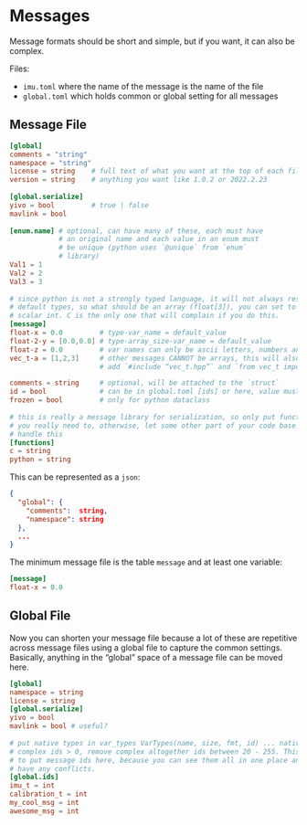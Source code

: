 # Messages

Message formats should be short and simple, but if you want, it can also be complex.
 
Files:
 
- `imu.toml` where the name of the message is the name of the file
- `global.toml` which holds common or global setting for all messages
 
## Message File
 
```toml
[global]
comments = "string"
namespace = "string"
license = string    # full text of what you want at the top of each file
version = string    # anything you want like 1.0.2 or 2022.2.23
 
[global.serialize]
yivo = bool         # true | false
mavlink = bool
 
[enum.name] # optional, can have many of these, each must have
            # an original name and each value in an enum must
            # be unique (python uses `@unique` from `enum`
            # library)
Val1 = 1
Val2 = 2
Val3 = 3
 
# since python is not a strongly typed language, it will not always respect
# default types, so what should be an array (float[3]), you can set to a
# scalar int. C is the only one that will complain if you do this.
[message]
float-x = 0.0         # type-var_name = default_value
float-2-y = [0.0,0.0] # type-array_size-var_name = default_value
float-z = 0.0         # var names can only be ascii letters, numbers and -
vec_t-a = [1,2,3]     # other messages CANNOT be arrays, this will also automatically
                      # add `#include “vec_t.hpp”` and `from vec_t import *` when generated

comments = string     # optional, will be attached to the `struct`
id = bool             # can be in global.toml [ids] or here, value must be between 20 - 255
frozen = bool         # only for python dataclass
 
# this is really a message library for serialization, so only put functions if
# you really need to, otherwise, let some other part of your code base
# handle this
[functions]
c = string
python = string
```

This can be represented as a `json`:
 
```json
{
  "global": {
    "comments":  string,
    "namespace": string
  },
  ...
}
```
 
The minimum message file is the table `message` and at least one variable:
 
```toml
[message]
float-x = 0.0
```
 
## Global File
 
Now you can shorten your message file because a lot of these are repetitive across message files using a global file
to capture the common settings. Basically, anything in the “global” space of a message file can be moved here.
 
```toml
[global]
namespace = string
license = string
[global.serialize]
yivo = bool
mavlink = bool # useful?
 
# put native types in var_types VarTypes(name, size, fmt, id) ... native ids = 0, 
# complex ids > 0, remove complex altogether ids between 20 - 255. This is nice 
# to put message ids here, because you can see them all in one place and know you don’t
# have any conflicts.
[global.ids]
imu_t = int
calibration_t = int
my_cool_msg = int
awesome_msg = int
```
